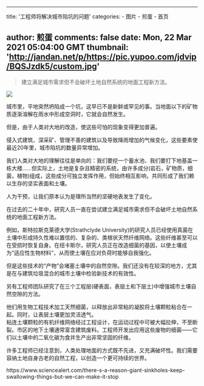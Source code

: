 
---
title: '工程师将解决城市陷坑的问题'
categories: 
    - 图片
    - 煎蛋
    - 首页

author: 煎蛋
comments: false
date: Mon, 22 Mar 2021 05:04:00 GMT
thumbnail: 'http://jandan.net/p/https://pic.yupoo.com/jdvip/BQSJzdk5/custom.jpg'
---

<div>   
<blockquote><p>建立满足城市需求但不会破坏土地自然系统的地面工程新方法。</p></blockquote><img src="http://jandan.net/p/https://pic.yupoo.com/jdvip/BQSJzdk5/custom.jpg" referrerpolicy="no-referrer"><p>城市里，平地突然坍陷成一个坑，这早已不是新鲜或罕见的事。当地面以下的矿物质逐渐溶解在雨水中形成空洞时，它就会自然发生。</p>
<p>但是，由于人类对大地的改造，使这些可怕的现象变得更加普遍。</p>
<p>侵入式建筑、深采矿、管理不善的建筑以及导致降雨增加的气候变化，这些要素使最近20年里，城市陷坑的数量异常增加。</p>
<p>我们人类对大地的理解往往是单向的：我们要挖一个蓄水池、我们要打下地基盖一栋大楼……但实际上，土地是复杂且精密的系统，由许多成分(岩石，矿物质，细菌，植物)组成，这些成分可独立发挥作用，但始终相互影响，共同形成了我们赖以生存的坚实表面和土壤。</p>
<p>人为干预，让我们原本认为是理所当然的坚硬地表发生了变化。</p>
<p>在过去的二十年中，研究人员一直在尝试建立满足城市需求但不会破坏土地自然系统的地面工程新方法。</p>
<p>例如，斯特拉斯克莱德大学(Strathclyde University)的研究人员已经使用真菌在土壤中形成持久性难以置信的、复杂的、类根状天然纤维网络。这些纤维甚至可以在受损时恢复自身。在纽卡斯尔，研究人员正在改造细菌的基因，以使土壤成为“适应性生物材料”，从而使土壤在应对负荷时能够自我强化。</p>
<p>但是这些技术的“产物”会堵塞土壤中的自然空隙。我们还没有在较深的地方，尤其是在与建筑垃圾混合的城市土壤中检验新技术的有效性。</p>
<p>另有工程师团队研究了在三个工程层(硬表面，表层土和下层土)中增强城市土壤自然空隙的方法。</p>
<p>他们用生物工程技术加工天然细菌，以释放出非常粘的凝胶将土壤颗粒粘合在一起。同时，让表层土壤更加灵活透气。<br>
粘连土壤颗粒的有机纤维网络经过工程设计，在运动过程中可被大幅拉伸，不至断裂。市区的地下土壤通常富含建筑废料。工程师开发出应用这些废物的细菌——它们以土壤中的二氧化碳为食并生产出非常坚固的纤维。</p>
<p>许多工程师已经注意到，人类处理地面的方式既不先进，又充满破坏性。我们需要容纳土地自身古老的自然工程，以创造一个更可持续的世界。</p>
<p>https://www.sciencealert.com/there-s-a-reason-giant-sinkholes-keep-swallowing-things-but-we-can-make-it-stop</p>  
</div>
            